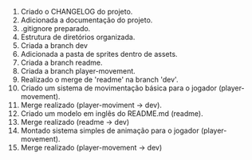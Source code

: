 1. Criado o CHANGELOG do projeto.
2. Adicionada a documentação do projeto.
3. .gitignore preparado.
4. Estrutura de diretórios organizada.
5. Criada a branch dev
6. Adicionada a pasta de sprites dentro de assets.
7. Criada a branch readme.
8. Criada a branch player-movement.
9. Realizado o merge de 'readme' na branch 'dev'.
10. Criado um sistema de movimentação básica para o jogador (player-movement).
11. Merge realizado (player-moviment -> dev).
12. Criado um modelo em inglês do README.md (readme).
13. Merge realizado (readme -> dev)
14. Montado sistema simples de animação para o jogador (player-movement).
15. Merge realizado (player-movement -> dev)